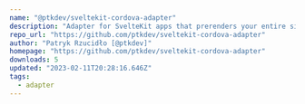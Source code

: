 ```yaml
---
name: "@ptkdev/sveltekit-cordova-adapter"
description: "Adapter for SvelteKit apps that prerenders your entire site as a collection of static files for use with Cordova or Ionic Capacitor (android/ios)"
repo_url: "https://github.com/ptkdev/sveltekit-cordova-adapter"
author: "Patryk Rzucidło [@ptkdev]"
homepage: "https://github.com/ptkdev/sveltekit-cordova-adapter"
downloads: 5
updated: "2023-02-11T20:28:16.646Z"
tags: 
  - adapter
---
```

